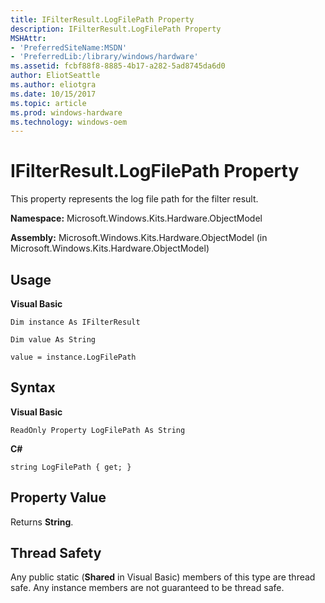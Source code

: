 ```yaml
---
title: IFilterResult.LogFilePath Property
description: IFilterResult.LogFilePath Property
MSHAttr:
- 'PreferredSiteName:MSDN'
- 'PreferredLib:/library/windows/hardware'
ms.assetid: fcbf88f8-8885-4b17-a282-5ad8745da6d0
author: EliotSeattle
ms.author: eliotgra
ms.date: 10/15/2017
ms.topic: article
ms.prod: windows-hardware
ms.technology: windows-oem
---
```


# IFilterResult.LogFilePath Property


This property represents the log file path for the filter result.

**Namespace:** Microsoft.Windows.Kits.Hardware.ObjectModel

**Assembly:** Microsoft.Windows.Kits.Hardware.ObjectModel (in Microsoft.Windows.Kits.Hardware.ObjectModel)

## <span id="Usage"></span><span id="usage"></span><span id="USAGE"></span>Usage


**Visual Basic**

`Dim instance As IFilterResult`

`Dim value As String`

`value = instance.LogFilePath`

## <span id="Syntax"></span><span id="syntax"></span><span id="SYNTAX"></span>Syntax


**Visual Basic**

`ReadOnly Property LogFilePath As String`

**C#**

`string LogFilePath { get; }`

## <span id="Property_Value"></span><span id="property_value"></span><span id="PROPERTY_VALUE"></span>Property Value


Returns **String**.

## <span id="Thread_Safety"></span><span id="thread_safety"></span><span id="THREAD_SAFETY"></span>Thread Safety


Any public static (**Shared** in Visual Basic) members of this type are thread safe. Any instance members are not guaranteed to be thread safe.

 

 






